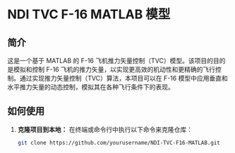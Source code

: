 # NDI TVC F-16 MATLAB 模型

## 简介

这是一个基于 MATLAB 的 F-16 飞机推力矢量控制（TVC）模型。该项目的目的是模拟和控制 F-16 飞机的推力矢量，以实现更高效的机动性和更精确的飞行控制。通过实现推力矢量控制（TVC）算法，本项目可以在 F-16 模型中应用垂直和水平推力矢量的动态控制，模拟其在各种飞行条件下的表现。

## 如何使用

1. **克隆项目到本地：**
   在终端或命令行中执行以下命令来克隆仓库：
   ```bash
   git clone https://github.com/yourusername/NDI-TVC-F16-MATLAB.git

